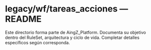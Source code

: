 # legacy/wf/tareas_acciones — README

Este directorio forma parte de AingZ_Platform. Documenta su objetivo dentro del RuleSet, arquitectura y ciclo de vida. Completar detalles específicos según corresponda.
